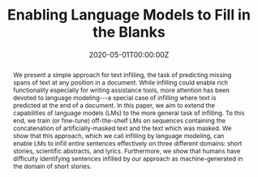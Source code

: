 ---
title: "Enabling Language Models to Fill in the Blanks"
authors:
- chrisdonahue
- Mina Lee
- Percy Liang
date: "2020-05-01T00:00:00Z"
doi: ""

publication_types: ["paper-conference"]
publication: "In the conference of the *Association for Computational Linguistics*"
publication_short: "In *ACL*"

abstract: "We present a simple approach for text infilling, the task of predicting missing spans of text at any position in a document. While infilling could enable rich functionality especially for writing assistance tools, more attention has been devoted to language modeling---a special case of infilling where text is predicted at the end of a document. In this paper, we aim to extend the capabilities of language models (LMs) to the more general task of infilling. To this end, we train (or fine-tune) off-the-shelf LMs on sequences containing the concatenation of artificially-masked text and the text which was masked. We show that this approach, which we call infilling by language modeling, can enable LMs to infill entire sentences effectively on three different domains: short stories, scientific abstracts, and lyrics. Furthermore, we show that humans have difficulty identifying sentences infilled by our approach as machine-generated in the domain of short stories."

tags:
- Language Models
- Fill in the Blanks
- ACL
featured: false

links:
  - name: Demo
    url: "https://chrisdonahue.com/ilm/"

url_pdf: "https://arxiv.org/pdf/2005.05339.pdf"
url_arxiv: "https://arxiv.org/abs/2005.05339"
url_code: "https://github.com/chrisdonahue/ilm"
---